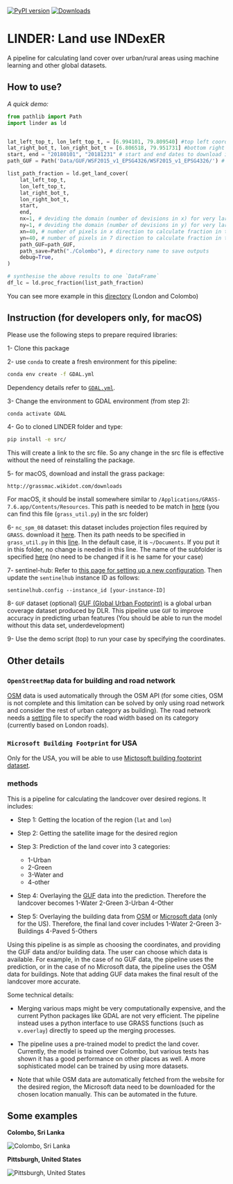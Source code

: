 [![PyPI version](https://badge.fury.io/py/linder.svg)](https://badge.fury.io/py/linder)
[![Downloads](https://pepy.tech/badge/linder)](https://pepy.tech/project/linder)

# LINDER: Land use INDexER

A pipeline for calculating land cover over urban/rural areas using machine learning and other global datasets.

## How to use?

*A quick demo:*

```python
from pathlib import Path
import linder as ld


lat_left_top_t, lon_left_top_t, = [6.994101, 79.809540] #top left coordinates
lat_right_bot_t, lon_right_bot_t = [6.806518, 79.951731] #bottom right coordinates
start, end = "20180101", "20181231" # start and end dates to download images
path_GUF = Path('Data/GUF/WSF2015_v1_EPSG4326/WSF2015_v1_EPSG4326/') # GUF data path

list_path_fraction = ld.get_land_cover(
    lat_left_top_t,
    lon_left_top_t,
    lat_right_bot_t,
    lon_right_bot_t,
    start,
    end,
    nx=1, # deviding the domain (number of devisions in x) for very large domains
    ny=1, # deviding the domain (number of devisions in y) for very large domains
    xn=40, # number of pixels in x direction to calculate fraction in the last step
    yn=40, # number of pixels in 7 direction to calculate fraction in the last step
    path_GUF=path_GUF,
    path_save=Path("./Colombo"), # directory name to save outputs
    debug=True,
)

# synthesise the above results to one `DataFrame`
df_lc = ld.proc_fraction(list_path_fraction)

```
You can see more example in this [directory](https://github.com/hamidrezaomidvar/LINDER/tree/master/misc) (London and Colombo)

## Instruction (for developers only, for macOS)
Please use the following steps to prepare required libraries:

1- Clone this package

2- use `conda` to create a fresh environment for this pipeline:
```zsh
conda env create -f GDAL.yml
```

Dependency details refer to [`GDAL.yml`](./GDAL.yml).

3- Change the environment to GDAL environment (from step 2):
```zsh
conda activate GDAL
```

4- Go to cloned LINDER folder and type:

```zsh
pip install -e src/
```
This will create a link to the src file. So any change in the src file is effective without the need of reinstalling the package.

5- for macOS, download and install the grass package:
```
http://grassmac.wikidot.com/downloads
```
For macOS, it should be install somewhere similar to `/Applications/GRASS-7.6.app/Contents/Resources`. This path is needed to be match in [here](https://github.com/hamidrezaomidvar/LINDER/blob/7a2d4c6783bc780903f33181a45491d6c9e508ae/src/linder/grass_util.py#L18) (you can find this file (`grass_util.py`) in the src folder)

6- `nc_spm_08` dataset: this dataset includes projection files required by `GRASS`.
download it [here](https://grassbook.org/datasets/datasets-3rd-edition/). Then its path needs to be specified in `grass_util.py` in this [line](https://github.com/hamidrezaomidvar/LINDER/blob/7a2d4c6783bc780903f33181a45491d6c9e508ae/src/linder/grass_util.py#L15). In the default case, it is `~/Documents`. If you put it in this folder, no change is needed in this line. The name of the subfolder is specified [here](https://github.com/hamidrezaomidvar/LINDER/blob/7a2d4c6783bc780903f33181a45491d6c9e508ae/src/linder/grass_util.py#L16) (no need to be changed if it is he same for your case)


7- sentinel-hub: Refer to [this page for setting up a new configuration](https://eo-learn.readthedocs.io/en/latest/examples/land-cover-map/SI_LULC_pipeline.html#Requirements).
Then update the `sentinelhub` instance ID as follows:
```
sentinelhub.config --instance_id [your-instance-ID]
```

8- `GUF` dataset (optional) [GUF (Global Urban Footprint)](https://www.dlr.de/eoc/en/desktopdefault.aspx/tabid-9628/16557_read-40454/) is a global urban coverage dataset produced by DLR.
This pipeline use `GUF` to improve accuracy in predicting urban features (You should be able to run the model without this data set, underdevelopment)

9- Use the demo script (top) to run your case by specifying the coordinates.

## Other details


### `OpenStreetMap` data for building and road network
[OSM](https://www.openstreetmap.org/) data is used automatically through the OSM API (for some cities, OSM is not complete and this limitation can be solved by only using road network and consider the rest of urban category as building). The road network needs a [setting](https://github.com/hamidrezaomidvar/LINDER/blob/master/src/linder/road_width.json) file to specify the road width based on its category (currently based on London roads).

### `Microsoft Building Footprint` for USA
Only for the USA, you will be able to use [Mictosoft building footprint dataset](https://github.com/Microsoft/USBuildingFootprints).

### methods
This is a pipeline for calculating the landcover over desired regions. It includes:

- Step 1: Getting the location of the region (`lat` and `lon`)

- Step 2: Getting the satellite image for the desired region

- Step 3: Prediction of the land cover into 3 categories:
  - 1-Urban
  - 2-Green
  - 3-Water and
  - 4-other

- Step 4: Overlaying the [GUF](https://www.dlr.de/eoc/en/desktopdefault.aspx/tabid-9628/16557_read-40454/) data into the prediction. Therefore the landcover becomes 1-Water 2-Green 3-Urban 4-Other

- Step 5: Overlaying the building data from [OSM](https://osmbuildings.org/) or [Microsoft data](https://github.com/microsoft/USBuildingFootprints) (only for the US). Therefore, the final land cover includes 1-Water 2-Green 3-Buildings 4-Paved 5-Others

Using this pipeline is as simple as choosing the coordinates, and providing the GUF data and/or building data. The user can choose which data is available. For example, in the case of no GUF data, the pipeline uses the prediction, or in the case of no Microsoft data, the pipeline uses the OSM data for buildings. Note that adding GUF data makes the final result of the landcover more accurate.

Some technical details:

- Merging various maps might be very computationally expensive, and the current Python packages like GDAL are not very efficient.
  The pipeline instead uses a python interface to use GRASS functions (such as `v.overlay`) directly to speed up the merging processes.

- The pipeline uses a pre-trained model to predict the land cover.
  Currently, the model is trained over Colombo, but various tests has shown it has a good performance on other places as well.
  A more sophisticated model can be trained by using more datasets.

- Note that while OSM data are automatically fetched from the website for the desired region, the Microsoft data need to be downloaded for the chosen location manually. This can be automated in the future.


## Some examples

**Colombo, Sri Lanka**

![Colombo, Sri Lanka](https://github.com/hamidrezaomidvar/LINDER/raw/master/examples/Colombo.png)

**Pittsburgh, United States**

![Pittsburgh, United States](https://github.com/hamidrezaomidvar/LINDER/raw/master/examples/Pittsburgh.png)
